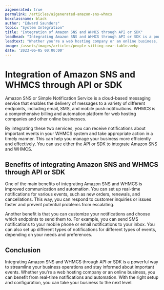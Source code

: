 ```yaml
---
aigenerated: true
permalink: /articles/aigenerated-amazon-sns-whmcs
boxclassname: black
author: "Edward Saunders"
topic: "System Integration"
title: "Integration of Amazon SNS and WHMCS through API or SDK"
leadhead: "Integrating Amazon SNS and WHMCS through API or SDK is a powerful way to streamline your business operations and stay informed about important events"
leadtext: "Whether you're a web hosting company or an online business, you can benefit from real-time notifications and automation. With the right setup and configuration, you can take your business to the next level."
image: /assets/images/articles/people-sitting-near-table.webp
date: '2023-06-05 00:00:00'
---
```

<div class="arttext">    <h1>Integration of Amazon SNS and WHMCS through API or SDK</h1>
    <p>Amazon SNS or Simple Notification Service is a cloud-based messaging service that enables the delivery of messages to a variety of different endpoints, including email, SMS, and mobile push notifications. WHMCS is a comprehensive billing and automation platform for web hosting companies and other online businesses.</p>
    <p>By integrating these two services, you can receive notifications about important events in your WHMCS system and take appropriate action in a timely manner. This can help you manage your business more efficiently and effectively. You can use either the API or SDK to integrate Amazon SNS and WHMCS.</p>
    <h2>Benefits of integrating Amazon SNS and WHMCS through API or SDK</h2>
    <p>One of the main benefits of integrating Amazon SNS and WHMCS is improved communication and automation. You can set up real-time notifications for various events, such as new orders, renewals, and cancellations. This way, you can respond to customer inquiries or issues faster and prevent potential problems from escalating.</p>
    <p>Another benefit is that you can customize your notifications and choose which endpoints to send them to. For example, you can send SMS notifications to your mobile phone or email notifications to your inbox. You can also set up different types of notifications for different types of events, depending on your needs and preferences.</p>
    <h2>Conclusion</h2>
    <p>Integrating Amazon SNS and WHMCS through API or SDK is a powerful way to streamline your business operations and stay informed about important events. Whether you're a web hosting company or an online business, you can benefit from real-time notifications and automation. With the right setup and configuration, you can take your business to the next level.</p>
</div>